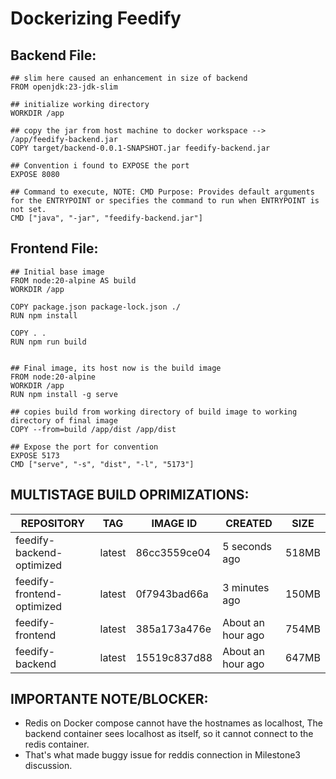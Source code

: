 # Dockerizing Feedify

## Backend File:

```Docker
## slim here caused an enhancement in size of backend
FROM openjdk:23-jdk-slim  

## initialize working directory
WORKDIR /app

## copy the jar from host machine to docker workspace --> /app/feedify-backend.jar
COPY target/backend-0.0.1-SNAPSHOT.jar feedify-backend.jar

## Convention i found to EXPOSE the port
EXPOSE 8080

## Command to execute, NOTE: CMD Purpose: Provides default arguments for the ENTRYPOINT or specifies the command to run when ENTRYPOINT is not set.
CMD ["java", "-jar", "feedify-backend.jar"] 
```

## Frontend File:

```Docker
## Initial base image
FROM node:20-alpine AS build
WORKDIR /app

COPY package.json package-lock.json ./
RUN npm install

COPY . .
RUN npm run build


## Final image, its host now is the build image
FROM node:20-alpine
WORKDIR /app
RUN npm install -g serve

## copies build from working directory of build image to working directory of final image
COPY --from=build /app/dist /app/dist

## Expose the port for convention
EXPOSE 5173
CMD ["serve", "-s", "dist", "-l", "5173"]
```


## MULTISTAGE BUILD OPRIMIZATIONS:

| REPOSITORY                  | TAG     | IMAGE ID       | CREATED             | SIZE   |
|-----------------------------|---------|----------------|---------------------|--------|
| feedify-backend-optimized   | latest  | 86cc3559ce04   | 5 seconds ago       | 518MB  |
| feedify-frontend-optimized  | latest  | 0f7943bad66a   | 3 minutes ago       | 150MB  |
| feedify-frontend            | latest  | 385a173a476e   | About an hour ago   | 754MB  |
| feedify-backend             | latest  | 15519c837d88   | About an hour ago   | 647MB  |


## IMPORTANTE NOTE/BLOCKER:
- Redis on Docker compose cannot have the hostnames as localhost, The backend container sees localhost as itself, so it cannot connect to the redis container.
- That's what made buggy issue for reddis connection in Milestone3 discussion.